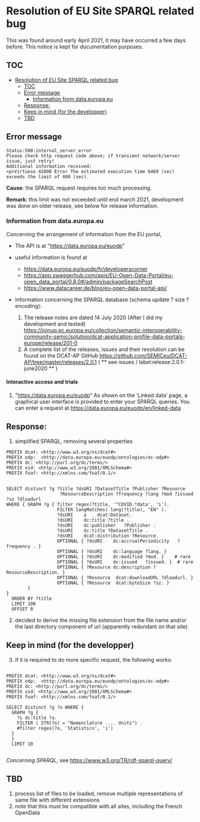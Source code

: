 # Resolution of EU Site SPARQL related bug

This was found around early April 2021, it may have occurred a few days
before. This notice is kept for documentation purposes.

## TOC
<!--TOC-->

- [Resolution of EU Site SPARQL related bug](#resolution-of-eu-site-sparql-related-bug)
  - [TOC](#toc)
  - [Error message](#error-message)
    - [Information from data.europa.eu](#information-from-dataeuropaeu)
  - [Response:](#response)
  - [Keep in mind (for the developper)](#keep-in-mind-for-the-developper)
  - [TBD](#tbd)

<!--TOC-->

## Error message

~~~
Status:500:internal_server_error
Please check http request code above; if transient network/server issue, just retry!
Additional information received:
<p>Virtuoso 42000 Error The estimated execution time 6469 (sec) exceeds the limit of 400 (sec).
~~~

**Cause**: the SPARQL request requires too much processing.

**Remark**: this limit was not exceeded until end march 2021, development was done
on older release, see below for release information.


### Information from data.europa.eu
Concerning the arrangement of information from the EU portal,
  - The API is at "https://data.europa.eu/euodp"
  - useful information is found at 
	- https://data.europa.eu/euodp/fr/developerscorner
    - https://app.swaggerhub.com/apis/EU-Open-Data-Portal/eu-open_data_portal/0.8.0#/admin/packageSearchPost
    - https://www.datacareer.de/blog/eu-open-data-portal-api/


  - Information concerning the SPARQL database (schema update ? size ? encoding):
    1. The release notes are dated 14 July 2020 (After I did my development and
       tested)
       https://joinup.ec.europa.eu/collection/semantic-interoperability-community-semic/solution/dcat-application-profile-data-portals-europe/release/201-0
    2. A complete list of the releases,  issues and their resolution can be found on the 
       DCAT-AP GitHub
       https://github.com/SEMICeu/DCAT-AP/tree/master/releases/2.0.1
	   ( ** see issues / label:release:2.0.1-june2020 ** )
	   
#### Interactive access and trials

  1) "https://data.europa.eu/euodp"
     As shown on the ‘Linked data’ page, a graphical user interface is 
     provided to enter your SPARQL queries. You can enter a request at
     https://data.europa.eu/euodp/en/linked-data
	 
	 


## Response:

1. simplified SPARQL, removing several properties

~~~
PREFIX dcat: <http://www.w3.org/ns/dcat#>
PREFIX odp:  <http://data.europa.eu/euodp/ontologies/ec-odp#>
PREFIX dc: <http://purl.org/dc/terms/>
PREFIX xsd: <http://www.w3.org/2001/XMLSchema#>
PREFIX foaf: <http://xmlns.com/foaf/0.1/>


SELECT distinct ?g ?title ?dsURI ?DatasetTitle ?Publisher ?Resource 
                    ?ResourceDescription ?frequency ?lang ?mod ?issued ?sz ?dloadurl
WHERE { GRAPH ?g { filter regex(?title, '^COVID.*data', 'i'). 
                   FILTER langMatches( lang(?title), "EN" ).
                   ?dsURI    a    dcat:Dataset.
                   ?dsURI    dc:title ?title .
                   ?dsURI    dc:publisher   ?Publisher . 
                   ?dsURI    dc:title ?DatasetTitle . 
                   ?dsURI    dcat:distribution ?Resource.
                   OPTIONAL { ?dsURI    dc:accrualPeriodicity   ?frequency . }
                   OPTIONAL { ?dsURI    dc:language ?lang. }
                   OPTIONAL { ?dsURI    dc:modified ?mod. }    # rare
                   OPTIONAL { ?dsURI    dc:issued   ?issued. }  # rare
                   OPTIONAL { ?Resource dc:description ?ResourceDescription. }
                   OPTIONAL { ?Resource  dcat:downloadURL ?dloadurl. }
                   OPTIONAL { ?Resource  dcat:byteSize ?sz. }
        }  
} 
  ORDER BY ?title
  LIMIT 100
  OFFSET 0
~~~


2. decided to derive the missing file extension from the file name and/or the
   last directory component of url (apparently redundant on that site)


## Keep in mind (for the developper)

3. if it is required to do more specific request,  the following works: 
~~~

PREFIX dcat: <http://www.w3.org/ns/dcat#>
PREFIX odp:  <http://data.europa.eu/euodp/ontologies/ec-odp#>
PREFIX dc: <http://purl.org/dc/terms/>
PREFIX xsd: <http://www.w3.org/2001/XMLSchema#>
PREFIX foaf: <http://xmlns.com/foaf/0.1/>

SELECT distinct ?g ?o WHERE { 
  GRAPH ?g {
    ?s dc:title ?o.
    FILTER ( STR(?o) = "Nomenclature .... Units") .
    #filter regex(?o, 'Statistics', 'i') 
  } 
  } 
  LIMIT 10
  
~~~

*Concerning SPARQL*, see https://www.w3.org/TR/rdf-sparql-query/


## TBD
1. process list of files to be loaded, remove multiple representations of same file
   with different extensions
2. note that this must be compatible with all sites, including the French OpenData
